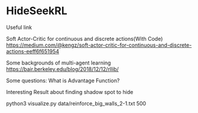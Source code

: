# HideSeekRL

Useful link

Soft Actor-Critic for continuous and discrete actions(With Code)
https://medium.com/@kengz/soft-actor-critic-for-continuous-and-discrete-actions-eeff6f651954

Some backgrounds of multi-agent learning
https://bair.berkeley.edu/blog/2018/12/12/rllib/

Some questions:
What is Advantage Function?


Interesting Result about finding shadow spot to hide

python3 visualize.py data/reinforce_big_walls_2-1.txt 500
